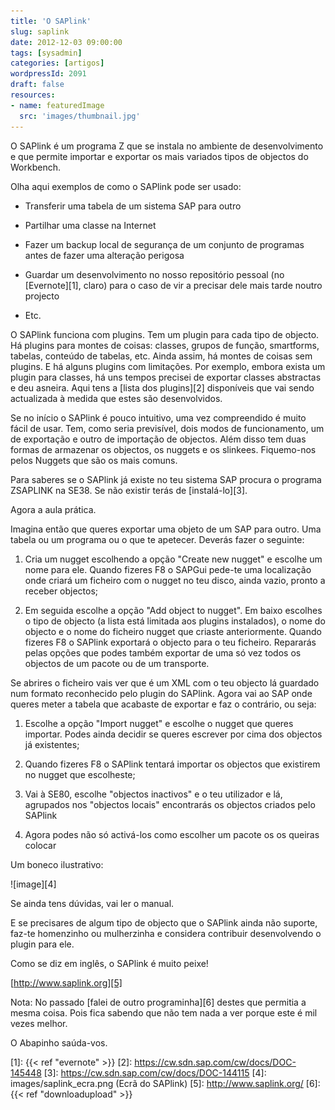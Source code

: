 ```yaml
---
title: 'O SAPlink'
slug: saplink
date: 2012-12-03 09:00:00
tags: [sysadmin]
categories: [artigos]
wordpressId: 2091
draft: false
resources:
- name: featuredImage
  src: 'images/thumbnail.jpg'
---
```

O SAPlink é um programa Z que se instala no ambiente de desenvolvimento e que permite importar e exportar os mais variados tipos de objectos do Workbench.

Olha aqui exemplos de como o SAPlink pode ser usado:

  * Transferir uma tabela de um sistema SAP para outro

  * Partilhar uma classe na Internet

  * Fazer um backup local de segurança de um conjunto de programas antes de fazer uma alteração perigosa

  * Guardar um desenvolvimento no nosso repositório pessoal (no [Evernote][1], claro) para o caso de vir a precisar dele mais tarde noutro projecto

  * Etc.

<!--more-->

O SAPlink funciona com plugins. Tem um plugin para cada tipo de objecto. Há plugins para montes de coisas: classes, grupos de função, smartforms, tabelas, conteúdo de tabelas, etc. Ainda assim, há montes de coisas sem plugins. E há alguns plugins com limitações. Por exemplo, embora exista um plugin para classes, há uns tempos precisei de exportar classes abstractas e deu asneira. Aqui tens a [lista dos plugins][2] disponíveis que vai sendo actualizada à medida que estes são desenvolvidos.

Se no início o SAPlink é pouco intuitivo, uma vez compreendido é muito fácil de usar. Tem, como seria previsível, dois modos de funcionamento, um de exportação e outro de importação de objectos. Além disso tem duas formas de armazenar os objectos, os nuggets e os slinkees. Fiquemo-nos pelos Nuggets que são os mais comuns.

Para saberes se o SAPlink já existe no teu sistema SAP procura o programa ZSAPLINK na SE38. Se não existir terás de [instalá-lo][3].

Agora a aula prática.

Imagina então que queres exportar uma objeto de um SAP para outro. Uma tabela ou um programa ou o que te apetecer. Deverás fazer o seguinte:

  1. Cria um nugget escolhendo a opção "Create new nugget" e escolhe um nome para ele. Quando fizeres F8 o SAPGui pede-te uma localização onde criará um ficheiro com o nugget no teu disco, ainda vazio, pronto a receber objectos;

  2. Em seguida escolhe a opção "Add object to nugget". Em baixo escolhes o tipo de objecto (a lista está limitada aos plugins instalados), o nome do objecto e o nome do ficheiro nugget que criaste anteriormente. Quando fizeres F8 o SAPlink exportará o objecto para o teu ficheiro. Repararás pelas opções que podes também exportar de uma só vez todos os objectos de um pacote ou de um transporte.

Se abrires o ficheiro vais ver que é um XML com o teu objecto lá guardado num formato reconhecido pelo plugin do SAPlink. Agora vai ao SAP onde queres meter a tabela que acabaste de exportar e faz o contrário, ou seja:

  1. Escolhe a opção "Import nugget" e escolhe o nugget que queres importar. Podes ainda decidir se queres escrever por cima dos objectos já existentes;

  2. Quando fizeres F8 o SAPlink tentará importar os objectos que existirem no nugget que escolheste;

  3. Vai à SE80, escolhe "objectos inactivos" e o teu utilizador e lá, agrupados nos "objectos locais" encontrarás os objectos criados pelo SAPlink

  4. Agora podes não só activá-los como escolher um pacote os os queiras colocar

Um boneco ilustrativo:

![image][4]

Se ainda tens dúvidas, vai ler o manual.

E se precisares de algum tipo de objecto que o SAPlink ainda não suporte, faz-te homenzinho ou mulherzinha e considera contribuir desenvolvendo o plugin para ele.

Como se diz em inglês, o SAPlink é muito peixe!

[http://www.saplink.org][5]

Nota: No passado [falei de outro programinha][6] destes que permitia a mesma coisa. Pois fica sabendo que não tem nada a ver porque este é mil vezes melhor.

O Abapinho saúda-vos.

   [1]: {{< ref "evernote" >}}
   [2]: https://cw.sdn.sap.com/cw/docs/DOC-145448
   [3]: https://cw.sdn.sap.com/cw/docs/DOC-144115
   [4]: images/saplink_ecra.png (Ecrã do SAPlink)
   [5]: http://www.saplink.org/
   [6]: {{< ref "downloadupload" >}}
